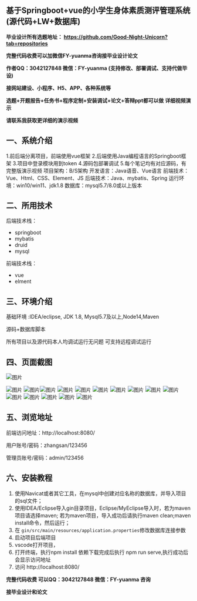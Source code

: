 ## 基于Springboot+vue的小学生身体素质测评管理系统(源代码+LW+数据库)
**毕业设计所有选题地址： https://github.com/Good-Night-Unicorn?tab=repositories**

**完整代码收费可以加微信FY-yuanma咨询接毕业设计论文**

**作者QQ：3042127848 微信：FY-yuanma (支持修改、部署调试、支持代做毕设)**

**接网站建设、小程序、H5、APP、各种系统等**

**选题+开题报告+任务书+程序定制+安装调试+论文+答辩ppt都可以做**
**详细视频演示**

**请联系我获取更详细的演示视频**

## 一、系统介绍

1.前后端分离项目，前端使用vue框架
2.后端使用Java编程语言的Springboot框架
3.项目中登录模块用到token
4.源码包部署调试
5.每个笔记均有对应源码，有完整版演示视频
项目架构：B/S架构
开发语言：Java语音、Vue语言
前端技术：Vue、Html、CSS、Element、JS
后端技术：Java、mybatis、Spring
运行环境：win10/win11、jdk1.8
数据库：mysql5.7/8.0或以上版本

## 二、所用技术

后端技术栈：

- springboot
- mybatis
- druid
- mysql

前端技术栈：

- vue
- elment



## 三、环境介绍

基础环境 :IDEA/eclipse, JDK 1.8, Mysql5.7及以上,Node14,Maven

源码+数据库脚本

所有项目以及源代码本人均调试运行无问题 可支持远程调试运行

## 四、页面截图
![图片](https://github.com/user-attachments/assets/2f668e4a-885a-486a-930f-b03aba51b954)

![图片](https://github.com/user-attachments/assets/265ee6d1-aabe-4820-ace2-491af13573dd)
![图片](https://github.com/user-attachments/assets/f0b0b5ce-22ff-4dc9-b6c2-839647d21f07)![图片](https://github.com/user-attachments/assets/e1f42481-28dd-4b67-aee3-16619d302bdb)
![图片](https://github.com/user-attachments/assets/e6f2dc2c-0f18-41d1-a847-8ad77adbd0f8)
![图片](https://github.com/user-attachments/assets/0652ef00-3437-4721-9d57-c6d7b2d89c38)
![图片](https://github.com/user-attachments/assets/cab58166-6d72-4f87-b791-23a067348dd7)
![图片](https://github.com/user-attachments/assets/73cca26e-942e-47a6-a459-2c9621574d7e)
![图片](https://github.com/user-attachments/assets/ab5f2ab2-a47b-44bf-b776-969812bbb9ec)
![图片](https://github.com/user-attachments/assets/5f2515c3-8a6e-4a16-ad2a-9364b908f51a)
![图片](https://github.com/user-attachments/assets/ac2a985c-b458-48b8-bd09-8bc3237dd918)
![图片](https://github.com/user-attachments/assets/df668ddb-621e-4472-b3db-e0eb3ce3b248)
![图片](https://github.com/user-attachments/assets/14fdc006-4032-4426-89bf-f2d69a6cc3a5)
![图片](https://github.com/user-attachments/assets/d57a56ee-1e52-450d-bd63-a6df2cd7a371)
![图片](https://github.com/user-attachments/assets/de07d365-fa31-4d0d-ae18-bb254d6e1282)
![图片](https://github.com/user-attachments/assets/4e5a2fce-943b-4991-9770-410181e630d8)

## 五、浏览地址

前端访问地址：http://localhost:8080/

用户账号/密码：zhangsan/123456

管理员账号/密码：admin/123456  

## 六、安装教程

1. 使用Navicat或者其它工具，在mysql中创建对应名称的数据库，并导入项目的sql文件；
2. 使用IDEA/Eclipse导入gin目录项目，Eclipse/MyEclipse导入时，若为maven项目请选择maven;
   若为maven项目，导入成功后请执行maven clean;maven install命令，然后运行；
3. 在 `gin/src/main/resources/application.properties`修改数据库连接参数
4. 启动项目后端项目 
5. vscode打开项目，
6. 打开终端，执行npm install 依赖下载完成后执行 npm run serve,执行成功后会显示访问地址
7. 访问  http://localhost:8080/

**完整代码收费  可以QQ：3042127848 微信：FY-yuanma 咨询**

**接毕业设计和论文**
